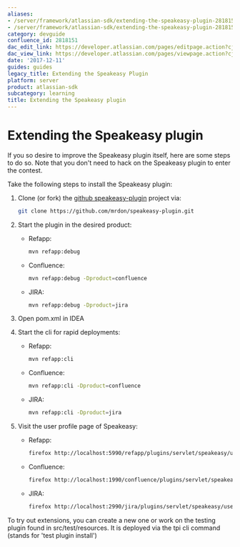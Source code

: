 ```yaml
---
aliases:
- /server/framework/atlassian-sdk/extending-the-speakeasy-plugin-2818151.html
- /server/framework/atlassian-sdk/extending-the-speakeasy-plugin-2818151.md
category: devguide
confluence_id: 2818151
dac_edit_link: https://developer.atlassian.com/pages/editpage.action?cjm=wozere&pageId=2818151
dac_view_link: https://developer.atlassian.com/pages/viewpage.action?cjm=wozere&pageId=2818151
date: '2017-12-11'
guides: guides
legacy_title: Extending the Speakeasy Plugin
platform: server
product: atlassian-sdk
subcategory: learning
title: Extending the Speakeasy plugin
---
```

# Extending the Speakeasy plugin

If you so desire to improve the Speakeasy plugin itself, here are some steps to do so. Note that you don't need to hack on the Speakeasy plugin to enter the contest.

Take the following steps to install the Speakeasy plugin:

1.  Clone (or fork) the <a href="https://github.com/mrdon/speakeasy-plugin" class="external-link">github speakeasy-plugin</a> project via:

    ``` bash
    git clone https://github.com/mrdon/speakeasy-plugin.git
    ```

2.  Start the plugin in the desired product:
    -   Refapp:

        ``` bash
        mvn refapp:debug
        ```

    -   Confluence:

        ``` bash
        mvn refapp:debug -Dproduct=confluence
        ```

    -   JIRA:

        ``` bash
        mvn refapp:debug -Dproduct=jira
        ```

3.  Open pom.xml in IDEA
4.  Start the cli for rapid deployments:
    -   Refapp:

        ``` bash
        mvn refapp:cli
        ```

    -   Confluence:

        ``` bash
        mvn refapp:cli -Dproduct=confluence
        ```

    -   JIRA:

        ``` bash
        mvn refapp:cli -Dproduct=jira
        ```

5.  Visit the user profile page of Speakeasy:
    -   Refapp:

        ``` bash
        firefox http://localhost:5990/refapp/plugins/servlet/speakeasy/user
        ```

    -   Confluence:

        ``` bash
        firefox http://localhost:1990/confluence/plugins/servlet/speakeasy/user
        ```

    -   JIRA:

        ``` bash
        firefox http://localhost:2990/jira/plugins/servlet/speakeasy/user
        ```

To try out extensions, you can create a new one or work on the testing plugin found in src/test/resources. It is deployed via the tpi cli command (stands for 'test plugin install')



































































































































































































































































































































































































































































